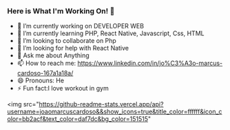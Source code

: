 ### Here is What I'm Working On! 👋
- 🔭 I’m currently working on DEVELOPER WEB
- 🌱 I’m currently learning PHP, React Native, Javascript, Css, HTML
- 👯 I’m looking to collaborate on Php
- 🤔 I’m looking for help with React Native
- 💬 Ask me about Anything
- 📫 How to reach me: https://www.linkedin.com/in/jo%C3%A3o-marcus-cardoso-167a1a18a/
- 😄 Pronouns: He
- ⚡ Fun fact:I love workout in gym


<img src="https://github-readme-stats.vercel.app/api?username=joaomarcuscardoso&&show_icons=true&title_color=ffffff&icon_color=bb2acf&text_color=daf7dc&bg_color=151515"
